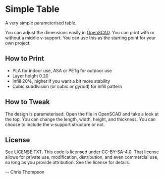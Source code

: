 # Simple Table
A very simple parameterised table.

You can adjust the dimensions easily in [OpenSCAD](https://openscad.org/). You can print with or without a middle v-support. You can use this as the starting point for your own project.

## How to Print

* PLA for indoor use, ASA or PETg for outdoor use
* Layer height 0.20
* Infill 20%, higher if you want a bit more stability
* Cubic subdivision (or cubic or gyroid) for infill pattern

## How to Tweak
The design is parameterised. Open the file in OpenSCAD and take a look at the top. You can change the length, width, height, and thickness. You can choose to include the v-support structure or not.

## License

See LICENSE.TXT. This code is licensed under CC-BY-SA-4.0. That license allows for private use, modification, distribution, and even commercial use, so long as you provide attribution. See the license for details.

-- Chris Thompson
